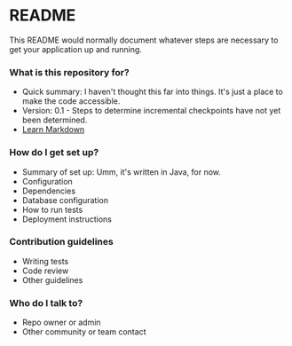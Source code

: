 # README #

This README would normally document whatever steps are necessary to get your application up and running.

### What is this repository for? ###

* Quick summary: 
    I haven't thought this far into things. It's just a place to make the code accessible.
* Version: 
    0.1 - Steps to determine incremental checkpoints have not yet been determined.
* [Learn Markdown](https://bitbucket.org/tutorials/markdowndemo)

### How do I get set up? ###

* Summary of set up: 
    Umm, it's written in Java, for now.
* Configuration
* Dependencies
* Database configuration
* How to run tests
* Deployment instructions

### Contribution guidelines ###

* Writing tests
* Code review
* Other guidelines

### Who do I talk to? ###

* Repo owner or admin
* Other community or team contact
